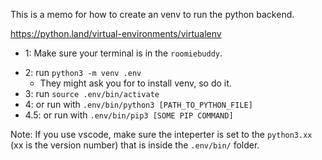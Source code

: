 This is a memo for how to create an venv to run the python backend.

https://python.land/virtual-environments/virtualenv

- 1: Make sure your terminal is in the `roomiebuddy`.

<!--
- OBSOLETE SHIT, LOOK BELOW PLEASE
- 2: run `pip install virtualenv`
    + If throw error due to debian shit, try running the alternate method below.
- 3: run `virtualenv .env`
- 4: run `source .env/bin/activate`
- -->

- 2: run `python3 -m venv .env`
    + They might ask you for to install venv, so do it.
- 3: run `source .env/bin/activate`
- 4: or run with `.env/bin/python3 [PATH_TO_PYTHON_FILE]`
- 4.5: or run with `.env/bin/pip3 [SOME PIP COMMAND]`

Note: If you use vscode, make sure the inteperter is set to the `python3.xx` (xx is the version number) that is inside the `.env/bin/` folder.
